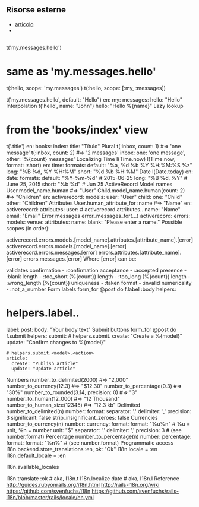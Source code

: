 # 

## Risorse esterne

- [articolo](https://devhints.io/rails-i18n)
- 


##

t('my.messages.hello')

# same as 'my.messages.hello'
t(:hello, scope: 'my.messages')
t(:hello, scope: [:my, :messages])

t('my.messages.hello', default: "Hello")
en:
  my:
    messages:
      hello: "Hello"
Interpolation
t('hello', name: "John")
hello: "Hello %{name}"
Lazy lookup
# from the 'books/index' view
t('.title')
en:
  books:
    index:
      title: "Título"
Plural
t(:inbox, count: 1)  #=> 'one message'
t(:inbox, count: 2)  #=> '2 messages'
inbox:
  one: 'one message',
  other: '%{count} messages'
Localizing
Time
l(Time.now)
l(Time.now, format: :short)
en:
  time:
    formats:
      default: "%a, %d %b %Y %H:%M:%S %z"
      long: "%B %d, %Y %H:%M"
      short: "%d %b %H:%M"
Date
l(Date.today)
en:
  date:
    formats:
      default: "%Y-%m-%d" # 2015-06-25
      long: "%B %d, %Y"   # June 25, 2015
      short: "%b %d"      # Jun 25
ActiveRecord
Model names
User.model_name.human            #=> "User"
Child.model_name.human(count: 2) #=> "Children"
en:
  activerecord:
    models:
      user: "User"
      child:
        one: "Child"
        other: "Children"
Attributes
User.human_attribute_for :name   #=> "Name"
en:
  activerecord:
    attributes:
      user:
        # activerecord.attributes.<model>.<field>
        name: "Name"
        email: "Email"
Error messages
error_messages_for(...)
activerecord:
  errors:
    models:
      venue:
        attributes:
          name:
            blank: "Please enter a name."
Possible scopes (in order):

activerecord.errors.models.[model_name].attributes.[attribute_name].[error]
activerecord.errors.models.[model_name].[error]
activerecord.errors.messages.[error]
errors.attributes.[attribute_name].[error]
errors.messages.[error]
Where [error] can be:

validates
  confirmation - :confirmation
  acceptance   - :accepted
  presence     - :blank
  length       - :too_short (%{count})
  length       - :too_long (%{count})
  length       - :wrong_length (%{count})
  uniqueness   - :taken
  format       - :invalid
  numericality - :not_a_number
Form labels
form_for @post do
  f.label :body
helpers:
  # helpers.label.<model>.<field>
  label:
    post:
      body: "Your body text"
Submit buttons
form_for @post do
  f.submit
helpers:
  submit:
    # helpers.submit.<action>
    create: "Create a %{model}"
    update: "Confirm changes to %{model}"

    # helpers.submit.<model>.<action>
    article:
      create: "Publish article"
      update: "Update article"
Numbers
number_to_delimited(2000)             #=> "2,000"
number_to_currency(12.3)              #=> "$12.30"
number_to_percentage(0.3)             #=> "30%"
number_to_rounded(3.14, precision: 0) #=> "3"
number_to_human(12_000)               #=> "12 Thousand"
number_to_human_size(12345)           #=> "12.3 kb"
Delimited
number_to_delimited(n)
number:
  format:
    separator: '.'
    delimiter: ','
    precision: 3
    significant: false
    strip_insignificant_zeroes: false
Currencies
number_to_currency(n)
number:
  currency:
    format:
      format: "%u%n" # %u = unit, %n = number
      unit: "$"
      separator: '.'
      delimiter: ','
      precision: 3
      # (see number.format)
Percentage
number_to_percentage(n)
number:
  percentage:
    format:
      format: "%n%"
      # (see number.format)
Programmatic access
I18n.backend.store_translations :en, ok: "Ok"
I18n.locale = :en
I18n.default_locale = :en

I18n.available_locales

I18n.translate :ok   # aka, I18n.t
I18n.localize date   # aka, I18n.l
Reference
http://guides.rubyonrails.org/i18n.html
http://rails-i18n.org/wiki
https://github.com/svenfuchs/i18n
https://github.com/svenfuchs/rails-i18n/blob/master/rails/locale/en.yml
